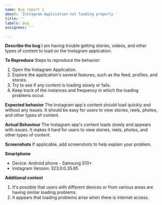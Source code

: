 ```yaml
---
name: Bug report 1
about: 'Instagram Application not loading properly '
title: ''
labels: bug
assignees: ''

---
```


**Describe the bug**
I am having trouble getting stories, videos, and other types of content to load on the Instagram application.

**To Reproduce**
Steps to reproduce the behavior:
1. Open the Instagram Application.
2. Explore the application's several features, such as the feed, profiles, and stories.
3. Try to see if any content is loading slowly or fails.
4. Keep track of the instances and frequency in which the loading problems occur.

**Expected behavior**
The Instagram app's content should load quickly and without any issues. It should be easy for users to view stories, reels, photos, and other types of content.

**Actual Behaviour**
The Instagram app's content loads slowly and appears with issues. It makes it hard for users to view stories, reels, photos, and other types of content.

**Screenshots**
If applicable, add screenshots to help explain your problem.

**Smartphone**
 - Device: Android phone - Samsung S10+
 - Instagram Version: 323.0.0.35.65

**Additional context**
1) It's possible that users with different devices or from various areas are having similar loading problems.
2) It appears that loading problems arise when there is internet access.
